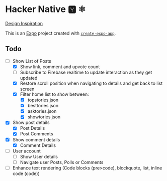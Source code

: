 # Hacker Native 🆈 ⚛️

[Design Inspiration]( https://dribbble.com/shots/21381309-Mobile-News-Site-Redesign-Hacker-News#)

This is an [Expo](https://expo.dev) project created with [`create-expo-app`](https://www.npmjs.com/package/create-expo-app).

## Todo

- [ ] Show List of Posts
  - [X] Show link, comment and upvote count
  - [ ] Subscribe to Firebase realtime to update interaction as they get updated
  - [X] Restore scroll position when navigating to details and get back to list screen
  - [X] Filter home list to show between:
    - [X] topstories.json
    - [X] besttories.json
    - [X] asktories.json
    - [X] showtories.json
- [X] Show post details
  - [X] Post Details
  - [X] Post Comments
- [X] Show comment details
  - [X] Comment Details
- [ ] User account
  - [ ] Show User details
  - [ ] Navigate user Posts, Polls or Comments
- [ ] Enhance text rendering (Code blocks (pre>code), blockquote, list, inline code (code))
